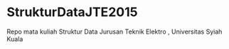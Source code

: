 # StrukturDataJTE2015
Repo mata kuliah Struktur Data Jurusan Teknik Elektro , Universitas Syiah Kuala 
